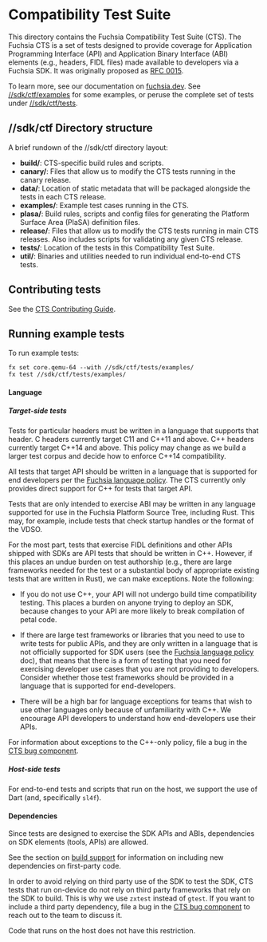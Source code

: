 # Compatibility Test Suite

This directory contains the Fuchsia Compatibility Test Suite (CTS).  The Fuchsia
CTS is a set of tests designed to provide coverage for Application Programming
Interface (API) and Application Binary Interface (ABI) elements (e.g., headers,
FIDL files) made available to developers via a Fuchsia SDK. It was originally
proposed as [RFC
0015](https://fuchsia.dev/fuchsia-src/contribute/governance/rfcs/0015_cts).

To learn more, see our documentation on
[fuchsia.dev](https://fuchsia.dev/fuchsia-src/development/testing/ctf/overview).
See [//sdk/ctf/examples] for some examples, or peruse the complete set
of tests under [//sdk/ctf/tests].


## //sdk/ctf Directory structure

A brief rundown of the //sdk/ctf directory layout:

* **build/**: CTS-specific build rules and scripts.
* **canary/**: Files that allow us to modify the CTS tests running in the
canary release.
* **data/**: Location of static metadata that will be packaged alongside
the tests in each CTS release.
* **examples/**: Example test cases running in the CTS.
* **plasa/**: Build rules, scripts and config files for generating the
Platform Surface Area (PlaSA) definition files.
* **release/**: Files that allow us to modify the CTS tests running in
main CTS releases. Also includes scripts for validating any given CTS release.
* **tests/**: Location of the tests in this Compatibility Test Suite.
* **util/**: Binaries and utilities needed to run individual end-to-end CTS
tests.


## Contributing tests

See the [CTS Contributing Guide].

## Running example tests

To run example tests:

```
fx set core.qemu-64 --with //sdk/ctf/tests/examples/
fx test //sdk/ctf/tests/examples/
```

#### Language

##### Target-side tests

Tests for particular headers must be written in a language that supports that
header.  C headers currently target C11 and C++11 and above.  C++ headers
currently target C++14 and above.  This policy may change as we build a larger
test corpus and decide how to enforce C++14 compatibility.

All tests that target API should be written in a language that is supported for
end developers per the [Fuchsia language policy].  The CTS currently only
provides direct support for C++ for tests that target API.

Tests that are only intended to exercise ABI may be written in any language
supported for use in the Fuchsia Platform Source Tree, including Rust.  This
may, for example, include tests that check startup handles or the format of the
VDSO.

For the most part, tests that exercise FIDL definitions and other APIs shipped
with SDKs are API tests that should be written in C++.  However, if this places
an undue burden on test authorship (e.g., there are large frameworks needed for
the test or a substantial body of appropriate existing tests that are written in
Rust), we can make exceptions. Note the following:

* If you do not use C++, your API will not undergo build time compatibility
  testing.  This places a burden on anyone trying to deploy an SDK, because
  changes to your API are more likely to break compilation of petal code.

* If there are large test frameworks or libraries that you need to use to write
  tests for public APIs, and they are only written in a language that is not
  officially supported for SDK users (see the [Fuchsia language policy] doc),
  that means that there is a form of testing that you need for exercising
  developer use cases that you are not providing to developers.  Consider
  whether those test frameworks should be provided in a language that is
  supported for end-developers.

* There will be a high bar for language exceptions for teams that wish to use
  other languages only because of unfamiliarity with C++.  We encourage API
  developers to understand how end-developers use their APIs.

For information about exceptions to the C++-only policy, file a bug in the [CTS
bug component].

##### Host-side tests

For end-to-end tests and scripts that run on the host, we support the use of
Dart (and, specifically `sl4f`).

#### Dependencies

Since tests are designed to exercise the SDK APIs and ABIs, dependencies on SDK
elements (tools, APIs) are allowed.

See the section on [build support](#Build-support) for information on including
new dependencies on first-party code.

In order to avoid relying on third party use of the SDK to test the SDK, CTS
tests that run on-device do not rely on third party frameworks that rely on the
SDK to build.  This is why we use `zxtest` instead of `gtest`.  If you want to
include a third party dependency, file a bug in the [CTS bug component] to reach
out to the team to discuss it.

Code that runs on the host does not have this restriction.


[CTS Contributing Guide]: /docs/development/testing/ctf/contributing_tests.md
[Fuchsia language policy]: https://fuchsia.dev/fuchsia-src/contribute/governance/policy/programming_languages
[CTS bug component]: https://bugs.fuchsia.dev/p/fuchsia/templates/detail?saved=1&template=Fuchsia%20Compatibility%20Test%20Suite%20%28CTS%29&ts=1627669234
[//sdk/ctf/examples]: https://fuchsia.googlesource.com/fuchsia/+/refs/heads/main/sdk/ctf/examples/
[//sdk/ctf/tests]: https://fuchsia.googlesource.com/fuchsia/+/refs/heads/main/sdk/ctf/tests/
